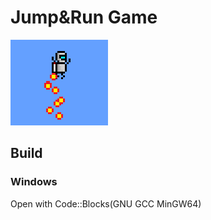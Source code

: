 # Jump&Run Game

![screenshot](res/GameScreenshot1.PNG)

## Build
### Windows
Open with Code::Blocks(GNU GCC MinGW64)

